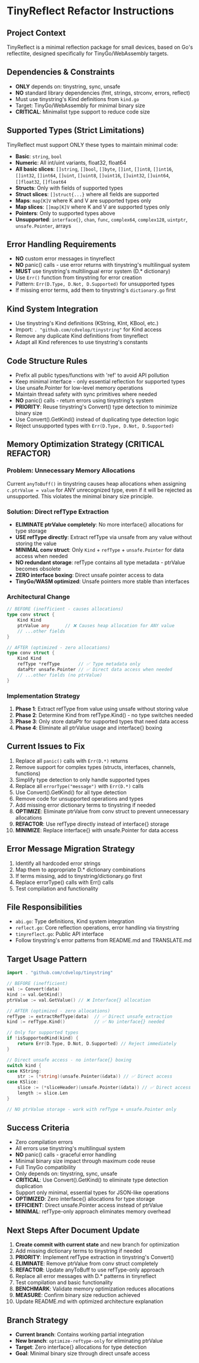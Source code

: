 # TinyReflect Refactor Instructions

## Project Context
TinyReflect is a minimal reflection package for small devices, based on Go's reflectlite, designed specifically for TinyGo/WebAssembly targets.

## Dependencies & Constraints
- **ONLY** depends on: tinystring, sync, unsafe
- **NO** standard library dependencies (fmt, strings, strconv, errors, reflect)
- Must use tinystring's Kind definitions from `kind.go`
- Target: TinyGo/WebAssembly for minimal binary size
- **CRITICAL**: Minimalist type support to reduce code size

## Supported Types (Strict Limitations)
TinyReflect must support ONLY these types to maintain minimal code:
- **Basic**: `string`, `bool`
- **Numeric**: All int/uint variants, float32, float64
- **All basic slices**: `[]string`, `[]bool`, `[]byte`, `[]int`, `[]int8`, `[]int16`, `[]int32`, `[]int64`, `[]uint`, `[]uint8`, `[]uint16`, `[]uint32`, `[]uint64`, `[]float32`, `[]float64`
- **Structs**: Only with fields of supported types
- **Struct slices**: `[]struct{...}` where all fields are supported
- **Maps**: `map[K]V` where K and V are supported types only
- **Map slices**: `[]map[K]V` where K and V are supported types only
- **Pointers**: Only to supported types above
- **Unsupported**: `interface{}`, `chan`, `func`, `complex64`, `complex128`, `uintptr`, `unsafe.Pointer`, arrays

## Error Handling Requirements
- **NO** custom error messages in tinyreflect
- **NO** panic() calls - use error returns with tinystring's multilingual system
- **MUST** use tinystring's multilingual error system (D.* dictionary)
- Use `Err()` function from tinystring for error creation
- Pattern: `Err(D.Type, D.Not, D.Supported)` for unsupported types
- If missing error terms, add them to tinystring's `dictionary.go` first

## Kind System Integration
- Use tinystring's Kind definitions (KString, KInt, KBool, etc.)
- Import: `. "github.com/cdvelop/tinystring"` for Kind access
- Remove any duplicate Kind definitions from tinyreflect
- Adapt all Kind references to use tinystring's constants

## Code Structure Rules
- Prefix all public types/functions with 'ref' to avoid API pollution
- Keep minimal interface - only essential reflection for supported types
- Use unsafe.Pointer for low-level memory operations
- Maintain thread safety with sync primitives where needed
- **NO** panic() calls - return errors using tinystring's system
- **PRIORITY**: Reuse tinystring's Convert() type detection to minimize binary size
- Use Convert().GetKind() instead of duplicating type detection logic
- Reject unsupported types with `Err(D.Type, D.Not, D.Supported)`

## Memory Optimization Strategy (CRITICAL REFACTOR)
### Problem: Unnecessary Memory Allocations
Current `anyToBuff()` in tinystring causes heap allocations when assigning `c.ptrValue = value` for ANY unrecognized type, even if it will be rejected as unsupported. This violates the minimal binary size principle.

### Solution: Direct refType Extraction
- **ELIMINATE ptrValue completely**: No more interface{} allocations for type storage
- **USE refType directly**: Extract refType via unsafe from any value without storing the value
- **MINIMAL conv struct**: Only `Kind` + `refType` + `unsafe.Pointer` for data access when needed
- **NO redundant storage**: refType contains all type metadata - ptrValue becomes obsolete
- **ZERO interface boxing**: Direct unsafe pointer access to data
- **TinyGo/WASM optimized**: Unsafe pointers more stable than interfaces

### Architectural Change
```go
// BEFORE (inefficient - causes allocations)
type conv struct {
    Kind Kind
    ptrValue any      // ❌ Causes heap allocation for ANY value
    // ...other fields
}

// AFTER (optimized - zero allocations)
type conv struct {
    Kind Kind
    refType *refType       // ✅ Type metadata only 
    dataPtr unsafe.Pointer // ✅ Direct data access when needed
    // ...other fields (no ptrValue)
}
```

### Implementation Strategy
1. **Phase 1**: Extract refType from value using unsafe without storing value
2. **Phase 2**: Determine Kind from refType.Kind() - no type switches needed
3. **Phase 3**: Only store dataPtr for supported types that need data access
4. **Phase 4**: Eliminate all ptrValue usage and interface{} boxing

## Current Issues to Fix
1. Replace all `panic()` calls with `Err(D.*)` returns
2. Remove support for complex types (structs, interfaces, channels, functions)
3. Simplify type detection to only handle supported types
4. Replace all `errorType("message")` with `Err(D.*)` calls
5. Use Convert().GetKind() for all type detection
6. Remove code for unsupported operations and types
7. Add missing error dictionary terms to tinystring if needed
8. **OPTIMIZE**: Eliminate ptrValue from conv struct to prevent unnecessary allocations
9. **REFACTOR**: Use refType directly instead of interface{} storage
10. **MINIMIZE**: Replace interface{} with unsafe.Pointer for data access

## Error Message Migration Strategy
1. Identify all hardcoded error strings
2. Map them to appropriate D.* dictionary combinations
3. If terms missing, add to tinystring/dictionary.go first
4. Replace errorType() calls with Err() calls
5. Test compilation and functionality

## File Responsibilities
- `abi.go`: Type definitions, Kind system integration
- `reflect.go`: Core reflection operations, error handling via tinystring
- `tinyreflect.go`: Public API interface
- Follow tinystring's error patterns from README.md and TRANSLATE.md

## Target Usage Pattern
```go
import . "github.com/cdvelop/tinystring"

// BEFORE (inefficient)
val := Convert(data)
kind := val.GetKind()
ptrValue := val.GetValue() // ❌ Interface{} allocation

// AFTER (optimized - zero allocations)
refType := extractRefType(data)  // ✅ Direct unsafe extraction
kind := refType.Kind()           // ✅ No interface{} needed

// Only for supported types
if !isSupportedKind(kind) {
    return Err(D.Type, D.Not, D.Supported) // Reject immediately
}

// Direct unsafe access - no interface{} boxing
switch kind {
case KString:
    str := (*string)(unsafe.Pointer(&data)) // ✅ Direct access
case KSlice:
    slice := (*sliceHeader)(unsafe.Pointer(&data)) // ✅ Direct access
    length := slice.Len
}

// NO ptrValue storage - work with refType + unsafe.Pointer only
```

## Success Criteria
- Zero compilation errors
- All errors use tinystring's multilingual system  
- **NO** panic() calls - graceful error handling
- Minimal binary size impact through maximum code reuse
- Full TinyGo compatibility
- Only depends on: tinystring, sync, unsafe
- **CRITICAL**: Use Convert().GetKind() to eliminate type detection duplication
- Support only minimal, essential types for JSON-like operations
- **OPTIMIZED**: Zero interface{} allocations for type storage
- **EFFICIENT**: Direct unsafe.Pointer access instead of ptrValue
- **MINIMAL**: refType-only approach eliminates memory overhead

## Next Steps After Document Update
1. **Create commit with current state** and new branch for optimization
2. Add missing dictionary terms to tinystring if needed
3. **PRIORITY**: Implement refType extraction in tinystring's Convert()
4. **ELIMINATE**: Remove ptrValue from conv struct completely
5. **REFACTOR**: Update anyToBuff to use refType-only approach
6. Replace all error messages with D.* patterns in tinyreflect
7. Test compilation and basic functionality
8. **BENCHMARK**: Validate memory optimization reduces allocations
9. **MEASURE**: Confirm binary size reduction achieved
10. Update README.md with optimized architecture explanation

## Branch Strategy
- **Current branch**: Contains working partial integration
- **New branch**: `optimize-reftype-only` for eliminating ptrValue
- **Target**: Zero interface{} allocations for type detection
- **Goal**: Minimal binary size through direct unsafe access

